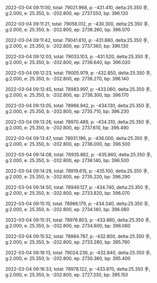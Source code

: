 2022-03-04 09:11:00, total: 79021.968, p: -431.410, delta:25.350 手, g:2.000, e: 25.350, b: -202.800, ep: 2737.550, bp: 396.120

2022-03-04 09:11:21, total: 79058.012, p: -430.300, delta:25.350 手, g:2.000, e: 25.350, b: -202.800, ep: 2738.260, bp: 396.070

2022-03-04 09:11:42, total: 79041.610, p: -431.680, delta:25.350 手, g:2.000, e: 25.350, b: -202.800, ep: 2737.360, bp: 396.130

2022-03-04 09:12:03, total: 79033.103, p: -431.520, delta:25.350 手, g:2.000, e: 25.350, b: -202.800, ep: 2736.640, bp: 396.020

2022-03-04 09:12:23, total: 79005.979, p: -432.850, delta:25.350 手, g:2.000, e: 25.350, b: -202.800, ep: 2736.270, bp: 396.140

2022-03-04 09:12:45, total: 78983.997, p: -433.060, delta:25.350 手, g:2.000, e: 25.350, b: -202.800, ep: 2736.300, bp: 396.170

2022-03-04 09:13:05, total: 78966.942, p: -434.130, delta:25.350 手, g:2.000, e: 25.350, b: -202.800, ep: 2735.710, bp: 396.230

2022-03-04 09:13:26, total: 78970.489, p: -434.310, delta:25.350 手, g:2.000, e: 25.350, b: -202.800, ep: 2737.610, bp: 396.490

2022-03-04 09:13:47, total: 78931.196, p: -436.000, delta:25.350 手, g:2.000, e: 25.350, b: -202.800, ep: 2736.000, bp: 396.500

2022-03-04 09:14:08, total: 78935.882, p: -435.860, delta:25.350 手, g:2.000, e: 25.350, b: -202.800, ep: 2736.140, bp: 396.500

2022-03-04 09:14:29, total: 78919.615, p: -435.100, delta:25.350 手, g:2.000, e: 25.350, b: -202.800, ep: 2735.220, bp: 396.290

2022-03-04 09:14:50, total: 78949.127, p: -434.740, delta:25.350 手, g:2.000, e: 25.350, b: -202.800, ep: 2733.820, bp: 396.070

2022-03-04 09:15:10, total: 78966.179, p: -434.340, delta:25.350 手, g:2.000, e: 25.350, b: -202.800, ep: 2734.140, bp: 396.060

2022-03-04 09:15:31, total: 78976.803, p: -433.880, delta:25.350 手, g:2.000, e: 25.350, b: -202.800, ep: 2734.600, bp: 396.060

2022-03-04 09:15:52, total: 78984.787, p: -432.800, delta:25.350 手, g:2.000, e: 25.350, b: -202.800, ep: 2733.280, bp: 395.760

2022-03-04 09:16:13, total: 79024.236, p: -432.840, delta:25.350 手, g:2.000, e: 25.350, b: -202.800, ep: 2730.360, bp: 395.400

2022-03-04 09:16:33, total: 78978.122, p: -433.870, delta:25.350 手, g:2.000, e: 25.350, b: -202.800, ep: 2727.330, bp: 395.150